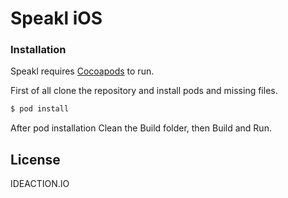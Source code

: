 # Speakl iOS

### Installation

Speakl requires [Cocoapods](https://cocoapods.org/)  to run.

First of all clone the repository and install pods and missing files.

```sh
$ pod install 
```

After pod installation Clean the Build folder, then Build and Run.

License
----

IDEACTION.IO

